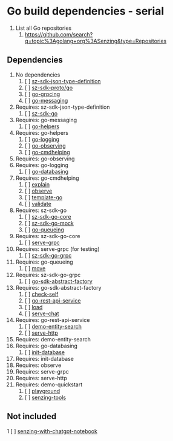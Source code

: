 # Go build dependencies - serial

1. List all Go repositories
   1. <https://github.com/search?q=topic%3Agolang+org%3ASenzing&type=Repositories>

## Dependencies

1. No dependencies
   1. [ ] [sz-sdk-json-type-definition](https://github.com/senzing-garage/sz-sdk-json-type-definition)
   1. [ ] [sz-sdk-proto/go](https://github.com/senzing-garage/sz-sdk-proto/go)
   1. [ ] [go-grpcing](https://github.com/senzing-garage/go-grpcing)
   1. [ ] [go-messaging](https://github.com/senzing-garage/go-messaging)
1. Requires: sz-sdk-json-type-definition
   1. [ ] [sz-sdk-go](https://github.com/senzing-garage/sz-sdk-go)
1. Requires: go-messaging
   1. [ ] [go-helpers](https://github.com/senzing-garage/go-helpers)
1. Requires: go-helpers
   1. [ ] [go-logging](https://github.com/senzing-garage/go-logging)
   1. [ ] [go-observing](https://github.com/senzing-garage/go-observing)
   1. [ ] [go-cmdhelping](https://github.com/senzing-garage/go-cmdhelping)
1. Requires: go-observing
1. Requires: go-logging
   1. [ ] [go-databasing](https://github.com/senzing-garage/go-databasing)
1. Requires: go-cmdhelping
   1. [ ] [explain](https://github.com/senzing-garage/explain)
   1. [ ] [observe](https://github.com/senzing-garage/observe)
   1. [ ] [template-go](https://github.com/senzing-garage/template-go)
   1. [ ] [validate](https://github.com/senzing-garage/validate)
1. Requires: sz-sdk-go
   1. [ ] [sz-sdk-go-core](https://github.com/senzing-garage/sz-sdk-go-core)
   1. [ ] [sz-sdk-go-mock](https://github.com/senzing-garage/sz-sdk-go-mock)
   1. [ ] [go-queueing](https://github.com/senzing-garage/go-queueing)
1. Requires: sz-sdk-go-core
   1. [ ] [serve-grpc](https://github.com/senzing-garage/serve-grpc)
1. Requires: serve-grpc (for testing)
   1. [ ] [sz-sdk-go-grpc](https://github.com/senzing-garage/sz-sdk-go-grpc)
1. Requires: go-queueing
   1. [ ] [move](https://github.com/senzing-garage/move)
1. Requires: sz-sdk-go-grpc
   1. [ ] [go-sdk-abstract-factory](https://github.com/senzing-garage/go-sdk-abstract-factory)
1. Requires: go-sdk-abstract-factory
   1. [ ] [check-self](https://github.com/senzing-garage/check-self)
   1. [ ] [go-rest-api-service](https://github.com/senzing-garage/go-rest-api-service)
   1. [ ] [load](https://github.com/senzing-garage/load)
   1. [ ] [serve-chat](https://github.com/senzing-garage/serve-chat)
1. Requires: go-rest-api-service
   1. [ ] [demo-entity-search](https://github.com/senzing-garage/demo-entity-search)
   1. [ ] [serve-http](https://github.com/senzing-garage/serve-http)
1. Requires: demo-entity-search
1. Requires: go-databasing
   1. [ ] [init-database](https://github.com/senzing-garage/init-database)
1. Requires: init-database
1. Requires: observe
1. Requires: serve-grpc
1. Requires: serve-http
1. Requires: demo-quickstart
   1. [ ] [playground](https://github.com/senzing-garage/playground)
   1. [ ] [senzing-tools](https://github.com/senzing-garage/senzing-tools)

## Not included

1 [ ] [senzing-with-chatgpt-notebook](https://github.com/senzing-garage/senzing-with-chatgpt-notebook)
